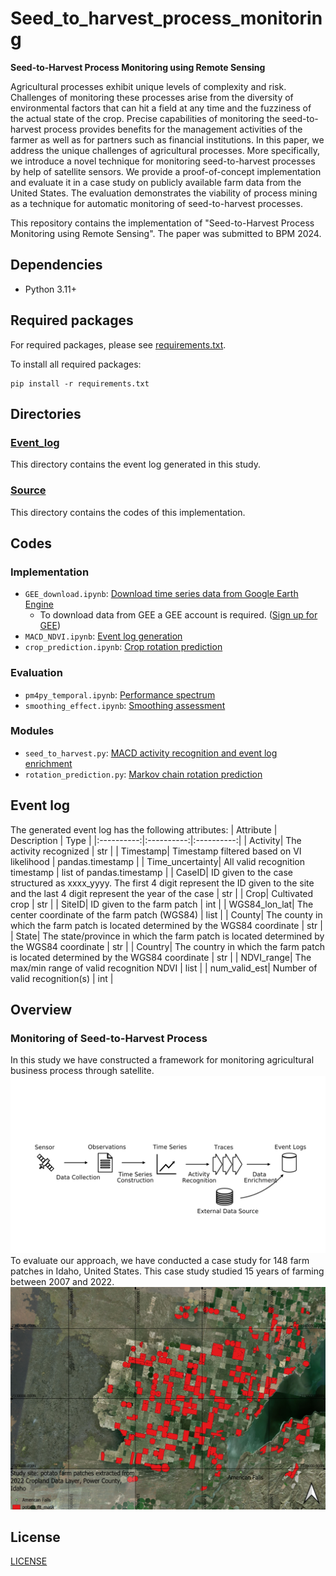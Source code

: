 # Seed_to_harvest_process_monitoring
**Seed-to-Harvest Process Monitoring using Remote Sensing**


Agricultural processes exhibit unique levels of complexity and risk. Challenges of monitoring these processes arise from the diversity of environmental factors that can hit a field at any time and the fuzziness of the actual state of the crop. Precise capabilities of monitoring the seed-to-harvest process provides benefits for the management activities of the farmer as well as for partners such as financial institutions.
In this paper, we address the unique challenges of agricultural processes. More specifically, we introduce a novel technique for monitoring seed-to-harvest processes by help of satellite sensors. We provide a proof-of-concept implementation and evaluate it in a case study on publicly available farm data from the United States. The evaluation demonstrates the viability of process mining as a technique for automatic monitoring of seed-to-harvest processes.

This repository contains the implementation of "Seed-to-Harvest Process Monitoring using Remote Sensing". The paper was submitted to BPM 2024.

## Dependencies
* Python 3.11+
## Required packages
For required packages, please see [requirements.txt](requirements.txt).

To install all required packages: 
```
pip install -r requirements.txt
```
## Directories
### [Event_log](Event_log)
This directory contains the event log generated in this study.
### [Source](Source)
This directory contains the codes of this implementation.
## Codes
### Implementation
- `GEE_download.ipynb`: [Download time series data from Google Earth Engine](Source/GEE_download.ipynb)
    * To download data from GEE a GEE account is required. ([Sign up for GEE](https://earthengine.google.com/)) 
- `MACD_NDVI.ipynb`: [Event log generation](Source/MACD_NDVI.ipynb)
- `crop_prediction.ipynb`: [Crop rotation prediction](Source/crop_prediction.ipynb)
### Evaluation
- `pm4py_temporal.ipynb`: [Performance spectrum](Source/pm4py_temporal.ipynb)
- `smoothing_effect.ipynb`: [Smoothing assessment](Source/smoothing_effect.ipynb)
### Modules
- `seed_to_harvest.py`: [MACD activity recognition and event log enrichment](Source/seed_to_harvest.py)
- `rotation_prediction.py`: [Markov chain rotation prediction](Source/rotation_prediction.py)
## Event log
The generated event log has the following attributes:
| Attribute | Description | Type |
|:----------:|:----------:|:----------:|
| Activity| The activity recognized | str |
| Timestamp| Timestamp filtered based on VI likelihood | pandas.timestamp |
| Time_uncertainty| All valid recognition timestamp | list of pandas.timestamp |
| CaseID| ID given to the case structured as xxxx_yyyy. The first 4 digit represent the ID given to the site and the last 4 digit represent the year of the case | str |
| Crop| Cultivated crop | str |
| SiteID| ID given to the farm patch | int |
| WGS84_lon_lat| The center coordinate of the farm patch (WGS84) | list |
| County| The county in which the farm patch is located determined by the WGS84 coordinate | str |
| State| The state/province in which the farm patch is located determined by the WGS84 coordinate | str |
| Country| The country in which the farm patch is located determined by the WGS84 coordinate | str |
| NDVI_range| The max/min range of valid recognition NDVI | list |
| num_valid_est| Number of valid recognition(s) | int |
## Overview
### Monitoring of Seed-to-Harvest Process
In this study we have constructed a framework for monitoring agricultural business process through satellite.
![framework](Figure/framework_overview.png)
To evaluate our approach, we have conducted a case study for 148 farm patches in Idaho, United States. This case study studied 15 years of farming between 2007 and 2022. 
![studysite](Figure/studysite.png)
## License 
[LICENSE](LICENSE)